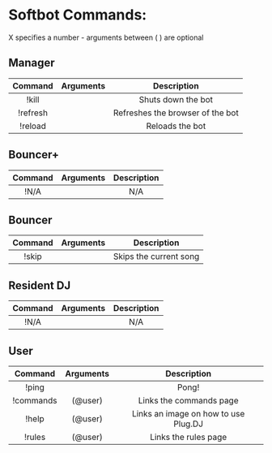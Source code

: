 Softbot Commands:
=========

X specifies a number - arguments between ( ) are optional


Manager
-------

|Command | Arguments |  Description |
|:------:|:---------:|:--------------------------------------:|
|!kill | | Shuts down the bot |
|!refresh| | Refreshes the browser of the bot |
|!reload | | Reloads the bot |

Bouncer+
--------

|Command | Arguments |  Description |
|:------:|:---------:|:--------------------------------------:|
|!N/A | | N/A |

Bouncer
-------

|Command | Arguments |  Description |
|:------:|:---------:|:--------------------------------------:|
|!skip | | Skips the current song |


Resident DJ
-----------

|Command | Arguments |  Description |
|:------:|:---------:|:--------------------------------------:|
|!N/A | | N/A



User
----

|Command | Arguments |  Description |
|:------:|:---------:|:--------------------------------------:|
|!ping | | Pong! |
|!commands | (@user) | Links the commands page |
|!help | (@user) | Links an image on how to use Plug.DJ |
|!rules | (@user) | Links the rules page |
